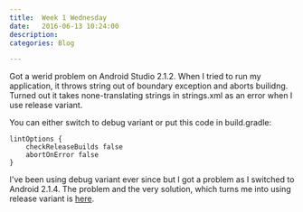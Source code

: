```yaml
---
title:  Week 1 Wednesday
date:   2016-06-13 10:24:00
description: 
categories: Blog

---
```

Got a werid problem on Android Studio 2.1.2. When I tried to run my application, it throws string out of boundary exception and aborts builidng. Turned out it takes none-translating strings in strings.xml as an error when I use release variant. 

You can either switch to debug variant or put this code in build.gradle:

    lintOptions {
        checkReleaseBuilds false
        abortOnError false
    }

I've been using debug variant ever since but I got a problem as I switched to Android 2.1.4. The problem and the very solution, which turns me into using release variant is [here](http://nanashi07.blogspot.my/2016/04/problem-on-result-of-dexfileentries.html).

